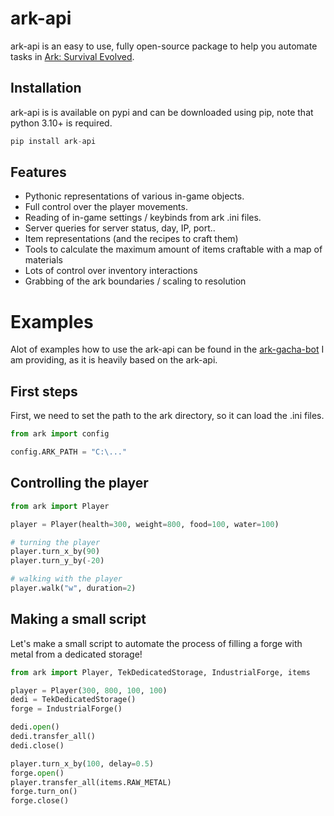 # ark-api
ark-api is an easy to use, fully open-source package to help you automate tasks in [Ark: Survival Evolved](https://ark.fandom.com/wiki/ARK:_Survival_Evolved).

## Installation
ark-api is is available on pypi and can be downloaded using pip, note that python 3.10+ is required.
```py
pip install ark-api
```

## Features
- Pythonic representations of various in-game objects.
- Full control over the player movements.
- Reading of in-game settings / keybinds from ark .ini files.
- Server queries for server status, day, IP, port..
- Item representations (and the recipes to craft them)
- Tools to calculate the maximum amount of items craftable with a map of materials
- Lots of control over inventory interactions
- Grabbing of the ark boundaries / scaling to resolution

# Examples
Alot of examples how to use the ark-api can be found in the [ark-gacha-bot](https://github.com/kennyhml/ark-gacha-bot) I am providing, as it is heavily based on the ark-api.

## First steps
First, we need to set the path to the ark directory, so it can load the .ini files.
```py
from ark import config

config.ARK_PATH = "C:\..."
```
## Controlling the player
```py
from ark import Player

player = Player(health=300, weight=800, food=100, water=100)

# turning the player
player.turn_x_by(90)
player.turn_y_by(-20)

# walking with the player
player.walk("w", duration=2)
```
## Making a small script
Let's make a small script to automate the process of filling a forge with metal from a dedicated storage!
```py
from ark import Player, TekDedicatedStorage, IndustrialForge, items

player = Player(300, 800, 100, 100)
dedi = TekDedicatedStorage()
forge = IndustrialForge()

dedi.open()
dedi.transfer_all()
dedi.close()

player.turn_x_by(100, delay=0.5)
forge.open()
player.transfer_all(items.RAW_METAL)
forge.turn_on()
forge.close()
```






